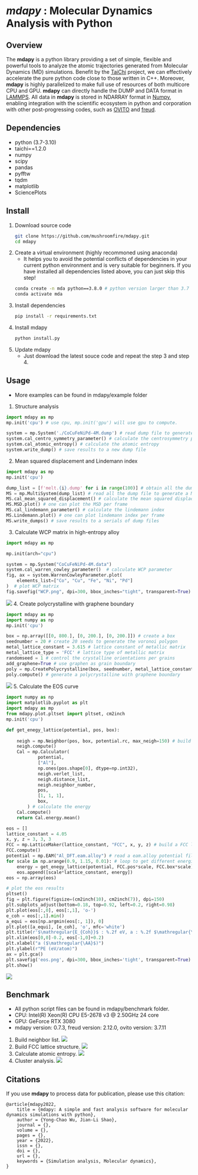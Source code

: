 # *mdapy* : Molecular Dynamics Analysis with Python
## Overview
The **mdapy** is a python library providing a set of simple, flexible and powerful tools to analyze the atomic trajectories generated from Molecular Dynamics (MD) simulations. Benefit by the [TaiChi](https://github.com/taichi-dev/taichi) project, we can effectively accelerate the pure python code close to those written in C++. Moreover, **mdapy** is highly parallelized to make full use of resources of both multicore CPU and GPU. **mdapy** can directly handle the DUMP and DATA format in [LAMMPS](https://www.lammps.org/). All data in **mdapy** is stored in NDARRAY format in [Numpy](https://numpy.org/), enabling integration with the scientific ecosystem in python and corporation with other post-progressing codes, such as [OVITO](https://www.ovito.org/) and [freud](https://github.com/glotzerlab/freud). 
## Dependencies
- python (3.7-3.10)
- taichi==1.2.0
- numpy
- scipy
- pandas
- pyfftw
- tqdm
- matplotlib
- SciencePlots
## Install
1. Download source code
   ```bash
   git clone https://github.com/mushroomfire/mdapy.git
   cd mdapy 
   ```
2. Create a virtual environment (highly recommoned using anaconda)
   - It helps you to avoid the potential conflicts of dependencies in your current python environment and is very suitable for beginners. If you have installed all dependencies listed above, you can just skip this step!
   ```bash
   conda create -n mda python==3.8.0 # python version larger than 3.7 and lower than 3.11 is okay.
   conda activate mda
   ```
3. Install dependencies
    ```bash
   pip install -r requirements.txt
   ```
4. Install mdapy
   ```python
   python install.py
   ```
5. Update mdapy
   - Just download the latest souce code and repeat the step 3 and step 4.
## Usage
- More examples can be found in mdapy/example folder
1. Structure analysis
```python
import mdapy as mp
mp.init('cpu') # use cpu, mp.init('gpu') will use gpu to compute.

system = mp.System('./CoCuFeNiPd-4M.dump') # read dump file to generate a system class
system.cal_centro_symmetry_parameter() # calculate the centrosymmetry parameters
system.cal_atomic_entropy() # calculate the atomic entropy
system.write_dump() # save results to a new dump file
```
2. Mean squared displacement and Lindemann index
```python
import mdapy as mp
mp.init('cpu')

dump_list = [f'melt.{i}.dump' for i in range(100)] # obtain all the dump filenames in a list
MS = mp.MultiSystem(dump_list) # read all the dump file to generate a MultiSystem class
MS.cal_mean_squared_displacement() # calculate the mean squared displacement
MS.MSD.plot() # one can plot the MSD per frame
MS.cal_lindemann_parameter() # calculate the lindemann index
MS.Lindemann.plot() # one can plot lindemann index per frame
MS.write_dumps() # save results to a serials of dump files
```
3. Calculate WCP matrix in high-entropy alloy
```python
import mdapy as mp

mp.init(arch="cpu")

system = mp.System("CoCuFeNiPd-4M.data")
system.cal_warren_cowley_parameter()  # calculate WCP parameter
fig, ax = system.WarrenCowleyParameter.plot(
    elements_list=["Co", "Cu", "Fe", "Ni", "Pd"]
)  # plot WCP matrix
fig.savefig("WCP.png", dpi=300, bbox_inches="tight", transparent=True)
```
![](example/WCP.png)
4. Create polycrystalline with graphene boundary
```python
import mdapy as mp
import numpy as np
mp.init('cpu')

box = np.array([[0, 800.], [0, 200.], [0, 200.]]) # create a box
seednumber = 20 # create 20 seeds to generate the voronoi polygon
metal_lattice_constant = 3.615 # lattice constant of metallic matrix
metal_lattice_type = 'FCC' # lattice type of metallic matrix
randomseed = 1 # control the crystalline orientations per grains
add_graphene=True # use graphen as grain boundary
poly = mp.CreatePolycrystalline(box, seednumber, metal_lattice_constant, metal_lattice_type, randomseed=randomseed, add_graphene=add_graphene, gra_overlap_dis=1.2)
poly.compute() # generate a polycrystalline with graphene boundary
```
![](example/polycrystalline.png)
5. Calculate the EOS curve
```python
import numpy as np
import matplotlib.pyplot as plt
import mdapy as mp
from mdapy.plot.pltset import pltset, cm2inch
mp.init('cpu')

def get_enegy_lattice(potential, pos, box):
    
    neigh = mp.Neighbor(pos, box, potential.rc, max_neigh=150) # build neighbor list
    neigh.compute()
    Cal = mp.Calculator(
            potential,
            ["Al"],
            np.ones(pos.shape[0], dtype=np.int32),
            neigh.verlet_list,
            neigh.distance_list,
            neigh.neighbor_number,
            pos,
            [1, 1, 1],
            box,
        ) # calculate the energy
    Cal.compute()
    return Cal.energy.mean()

eos = []
lattice_constant = 4.05
x, y, z = 3, 3, 3
FCC = mp.LatticeMaker(lattice_constant, "FCC", x, y, z) # build a FCC lattice
FCC.compute()
potential = mp.EAM("Al_DFT.eam.alloy") # read a eam.alloy potential file
for scale in np.arange(0.9, 1.15, 0.01): # loop to get different energies
    energy = get_enegy_lattice(potential, FCC.pos*scale, FCC.box*scale)
    eos.append([scale*lattice_constant, energy])
eos = np.array(eos)

# plot the eos results
pltset()
fig = plt.figure(figsize=(cm2inch(10), cm2inch(7)), dpi=150)
plt.subplots_adjust(bottom=0.18, top=0.92, left=0.2, right=0.98)
plt.plot(eos[:,0], eos[:,1], 'o-')
e_coh = eos[:,1].min()
a_equi = eos[np.argmin(eos[:, 1]), 0]
plt.plot([a_equi], [e_coh], 'o', mfc='white')
plt.title(r'$\mathregular{E_{Coh}}$ : %.2f eV, a : %.2f $\mathregular{\AA}$' % (e_coh, a_equi), fontsize=10)
plt.xlim(eos[0,0]-0.2, eos[-1,0]+0.2)
plt.xlabel("a ($\mathregular{\AA}$)")
plt.ylabel(r"PE (eV/atom)")
ax = plt.gca()
plt.savefig('eos.png', dpi=300, bbox_inches='tight', transparent=True)
plt.show()
```
![](example/eos.png)
## Benchmark
- All python script files can be found in mdapy/benchmark folder.
- CPU: Intel(R) Xeon(R) CPU E5-2678 v3 @ 2.50GHz 24 core
- GPU: GeForce RTX 3080
- mdapy version: 0.7.3, freud version: 2.12.0, ovito version: 3.7.11
1. Build neighbor list.
![](benchmark/buildneighbor_mdapy_freud.png)
2. Build FCC lattice structure.
![](benchmark/build_lattice_mdapy_freud.png)
3. Calculate atomic entropy.
![](benchmark/entropy_mdapy_ovito.png)
4. Cluster analysis.
![](benchmark/cluster_mdapy_ovito.png)
## Citations
If you use **mdapy** to process data for publication, please use this citation:
```
@article{mdapy2022,
    title = {mdapy: A simple and fast analysis software for molecular dynamics simulations with python},
    author = {Yong-Chao Wu, Jian-Li Shao},
    journal = {},
    volume = {},
    pages = {},
    year = {2022},
    issn = {},
    doi = {},
    url = {},
    keywords = {Simulation analysis, Molecular dynamics},
}
```